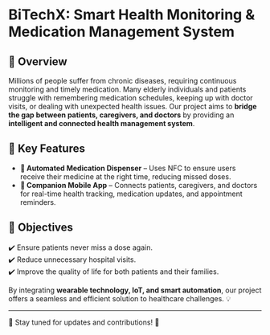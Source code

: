 # BiTechX: Smart Health Monitoring & Medication Management System  

## 🚀 Overview  
Millions of people suffer from chronic diseases, requiring continuous monitoring and timely medication. Many elderly individuals and patients struggle with remembering medication schedules, keeping up with doctor visits, or dealing with unexpected health issues. Our project aims to **bridge the gap between patients, caregivers, and doctors** by providing an **intelligent and connected health management system**.  

## 🔧 Key Features  
- **💊 Automated Medication Dispenser** – Uses NFC to ensure users receive their medicine at the right time, reducing missed doses.  
- **📱 Companion Mobile App** – Connects patients, caregivers, and doctors for real-time health tracking, medication updates, and appointment reminders.  

## 🎯 Objectives  
✔️ Ensure patients never miss a dose again.    
✔️ Reduce unnecessary hospital visits.  
✔️ Improve the quality of life for both patients and their families.  

By integrating **wearable technology, IoT, and smart automation**, our project offers a seamless and efficient solution to healthcare challenges. 💡  

---

🔗 Stay tuned for updates and contributions! 🚀
